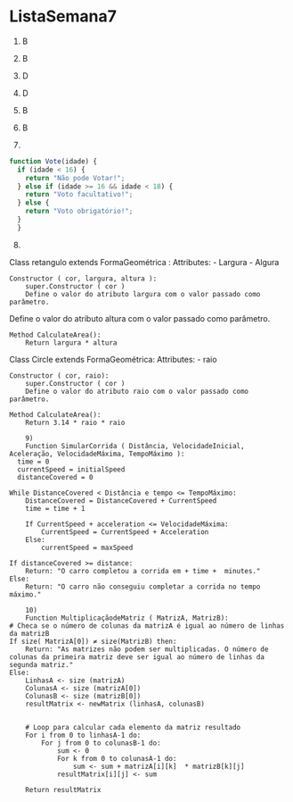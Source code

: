 # ListaSemana7

1) B
2) B
3) D
4) D
5) B
6) B

7) 
```javascript
function Vote(idade) {
  if (idade < 16) {
    return "Não pode Votar!";
  } else if (idade >= 16 && idade < 18) {
    return "Voto facultativo!";
  } else {
    return "Voto obrigatório!";
  }
  }
```

8)
Class retangulo extends FormaGeométrica :
    Attributes:
        - Largura
        - Algura

    Constructor ( cor, largura, altura ):
        super.Constructor ( cor )
        Define o valor do atributo largura com o valor passado como parâmetro.
Define o valor do atributo altura com o valor passado como parâmetro.

    Method CalculateArea():
        Return largura * altura

Class Circle extends FormaGeométrica:
    Attributes:
        - raio
        
    Constructor ( cor, raio):
        super.Constructor ( cor )
        Define o valor do atributo raio com o valor passado como parâmetro.

    Method CalculateArea():
        Return 3.14 * raio * raio

        9)
        Function SimularCorrida ( Distância, VelocidadeInicial, Aceleração, VelocidadeMáxima, TempoMáximo ):
      time = 0
      currentSpeed = initialSpeed
      distanceCovered = 0

    While DistanceCovered < Distância e tempo <= TempoMáximo:
        DistanceCovered = DistanceCovered + CurrentSpeed
        time = time + 1

        If CurrentSpeed + acceleration <= VelocidadeMáxima:
            CurrentSpeed = CurrentSpeed + Acceleration
        Else:
            currentSpeed = maxSpeed

    If distanceCovered >= distance:
        Return: "O carro completou a corrida em + time +  minutes."
    Else:
        Return: "O carro não conseguiu completar a corrida no tempo máximo."

        10)
        Function MultiplicaçãodeMatriz ( MatrizA, MatrizB):
    # Checa se o número de colunas da matrizA é igual ao número de linhas da matrizB
    If size( MatrizA[0]) ≠ size(MatrizB) then:
        Return: "As matrizes não podem ser multiplicadas. O número de colunas da primeira matriz deve ser igual ao número de linhas da segunda matriz."
    Else:
        LinhasA <- size (matrizA)
        ColunasA <- size (matrizA[0])
        ColunasB <- size (matrizB[0])
        resultMatrix <- newMatrix (linhasA, colunasB)


        # Loop para calcular cada elemento da matriz resultado
        For i from 0 to linhasA-1 do:
            For j from 0 to colunasB-1 do:
                sum <- 0
                For k from 0 to colunasA-1 do:
                    sum <- sum + matrizA[i][k]  * matrizB[k][j]
                resultMatrix[i][j] <- sum

        Return resultMatrix





